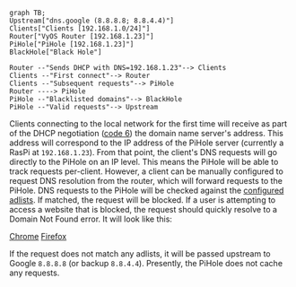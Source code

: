 ```mermaid
graph TB;
Upstream["dns.google (8.8.8.8; 8.8.4.4)"]
Clients["Clients [192.168.1.0/24]"]
Router["VyOS Router [192.168.1.23]"]
PiHole["PiHole [192.168.1.23]"]
BlackHole["Black Hole"]

Router --"Sends DHCP with DNS=192.168.1.23"--> Clients
Clients --"First connect"--> Router
Clients --"Subsequent requests"--> PiHole
Router ----> PiHole
PiHole --"Blacklisted domains"--> BlackHole
PiHole --"Valid requests"--> Upstream
```

Clients connecting to the local network for the first time will receive as part of the DHCP negotiation ([code 6](https://en.wikipedia.org/wiki/Dynamic_Host_Configuration_Protocol#Information)) the domain name server's address. This address will correspond to the IP address of the PiHole server (currently a RasPi at `192.168.1.23`). 
From that point, the client's DNS requests will go directly to the PiHole on an IP level. This means the PiHole will be able to track requests per-client. 
However, a client can be manually configured to request DNS resolution from the router, which will forward requests to the PiHole.
DNS requests to the PiHole will be checked against the [configured adlists](https://pihole.jafner.net/groups-adlists.php). If matched, the request will be blocked. If a user is attempting to access a website that is blocked, the request should quickly resolve to a Domain Not Found error. It will look like this:


[Chrome](/docs/img/pihole_domain_blocked_chrome.png)
[Firefox](/docs/img/pihole_domain_blocked_firefox.png)

If the request does not match any adlists, it will be passed upstream to Google `8.8.8.8` (or backup `8.8.4.4`). 
Presently, the PiHole does not cache any requests. 
